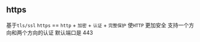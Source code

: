 ##  https 
基于`tls/ssl` 
`https` == `http` + `加密` + `认证` + `完整保护` 
使`HTTP` 更加安全
支持一个方向和两个方向的认证
默认端口是 443
